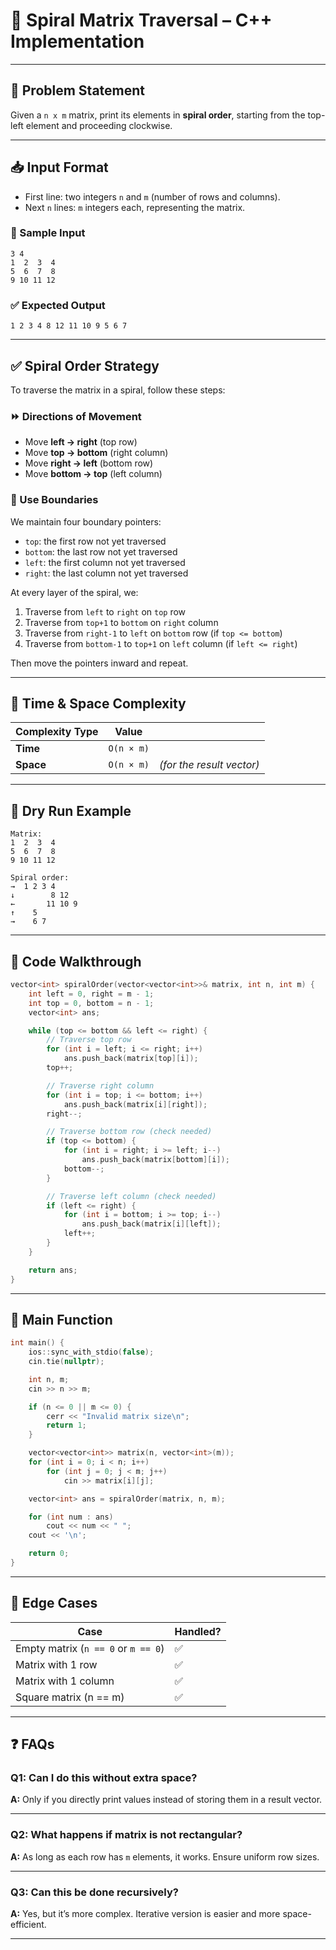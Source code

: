 # 🔁 Spiral Matrix Traversal – C++ Implementation

---

## 🧩 Problem Statement

Given a `n x m` matrix, print its elements in **spiral order**, starting from the top-left element and proceeding clockwise.

---

## 📥 Input Format

* First line: two integers `n` and `m` (number of rows and columns).
* Next `n` lines: `m` integers each, representing the matrix.

### 🧾 Sample Input

```
3 4
1  2  3  4
5  6  7  8
9 10 11 12
```

### ✅ Expected Output

```
1 2 3 4 8 12 11 10 9 5 6 7
```

---

## ✅ Spiral Order Strategy

To traverse the matrix in a spiral, follow these steps:

### ⏩ Directions of Movement

* Move **left → right** (top row)
* Move **top → bottom** (right column)
* Move **right → left** (bottom row)
* Move **bottom → top** (left column)

### 🎯 Use Boundaries

We maintain four boundary pointers:

* `top`: the first row not yet traversed
* `bottom`: the last row not yet traversed
* `left`: the first column not yet traversed
* `right`: the last column not yet traversed

At every layer of the spiral, we:

1. Traverse from `left` to `right` on `top` row
2. Traverse from `top+1` to `bottom` on `right` column
3. Traverse from `right-1` to `left` on `bottom` row (if `top <= bottom`)
4. Traverse from `bottom-1` to `top+1` on `left` column (if `left <= right`)

Then move the pointers inward and repeat.

---

## 🧠 Time & Space Complexity

| Complexity Type | Value      |                           |
| --------------- | ---------- | ------------------------- |
| **Time**        | `O(n × m)` |                           |
| **Space**       | `O(n × m)` | *(for the result vector)* |

---

## 🧮 Dry Run Example

```
Matrix:
1  2  3  4
5  6  7  8
9 10 11 12

Spiral order:
→  1 2 3 4
↓        8 12
←       11 10 9
↑    5
→    6 7
```

---

## 🔧 Code Walkthrough

```cpp
vector<int> spiralOrder(vector<vector<int>>& matrix, int n, int m) {
    int left = 0, right = m - 1;
    int top = 0, bottom = n - 1;
    vector<int> ans;

    while (top <= bottom && left <= right) {
        // Traverse top row
        for (int i = left; i <= right; i++)
            ans.push_back(matrix[top][i]);
        top++;

        // Traverse right column
        for (int i = top; i <= bottom; i++)
            ans.push_back(matrix[i][right]);
        right--;

        // Traverse bottom row (check needed)
        if (top <= bottom) {
            for (int i = right; i >= left; i--)
                ans.push_back(matrix[bottom][i]);
            bottom--;
        }

        // Traverse left column (check needed)
        if (left <= right) {
            for (int i = bottom; i >= top; i--)
                ans.push_back(matrix[i][left]);
            left++;
        }
    }

    return ans;
}
```

---

## 🚀 Main Function

```cpp
int main() {
    ios::sync_with_stdio(false);
    cin.tie(nullptr);

    int n, m;
    cin >> n >> m;

    if (n <= 0 || m <= 0) {
        cerr << "Invalid matrix size\n";
        return 1;
    }

    vector<vector<int>> matrix(n, vector<int>(m));
    for (int i = 0; i < n; i++)
        for (int j = 0; j < m; j++)
            cin >> matrix[i][j];

    vector<int> ans = spiralOrder(matrix, n, m);

    for (int num : ans)
        cout << num << " ";
    cout << '\n';

    return 0;
}
```

---

## 📌 Edge Cases

| Case                                | Handled? |
| ----------------------------------- | -------- |
| Empty matrix (`n == 0` or `m == 0`) | ✅        |
| Matrix with 1 row                   | ✅        |
| Matrix with 1 column                | ✅        |
| Square matrix (n == m)              | ✅        |

---

## ❓ FAQs

### Q1: Can I do this without extra space?

**A:** Only if you directly print values instead of storing them in a result vector.

---

### Q2: What happens if matrix is not rectangular?

**A:** As long as each row has `m` elements, it works. Ensure uniform row sizes.

---

### Q3: Can this be done recursively?

**A:** Yes, but it’s more complex. Iterative version is easier and more space-efficient.

---
